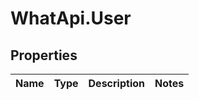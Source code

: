 # WhatApi.User

## Properties
Name | Type | Description | Notes
------------ | ------------- | ------------- | -------------



